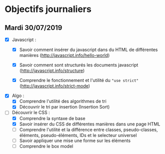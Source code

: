 # Objectifs journaliers

## Mardi 30/07/2019


* [x] Javascript : 
  * [x] Savoir comment insérer du javascript dans du HTML de différentes manières (http://javascript.info/hello-world)
  * [x] Savoir comment sont structurés les documents javascript (http://javascript.info/structure)
  * [x] Comprendre le fonctionnement et l'utilité du `"use strict"` (http://javascript.info/strict-mode)


* [x] Algo : 
  * [x] Comprendre l'utilité des algorithmes de tri
  * [x] Découvrir le tri par insertion (Insertion Sort)

* [ ] Découvrir le CSS :
  * [x] Comprendre la syntaxe de base
  * [x] Savoir insérer du CSS de différentes manières dans une page HTML
  * [ ] Comprendre l'utilité et la différence entre classes, pseudo-classes, éléments, pseudo-éléments,  IDs et le selecteur universel
  * [ ] Savoir appliquer une mise une forme sur les éléments 
  * [ ] Comprendre le box model
